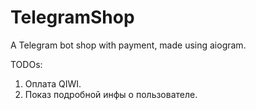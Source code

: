 # TelegramShop
A Telegram bot shop with payment, made using aiogram.

TODOs:
1. Оплата QIWI.
2. Показ подробной инфы о пользователе.